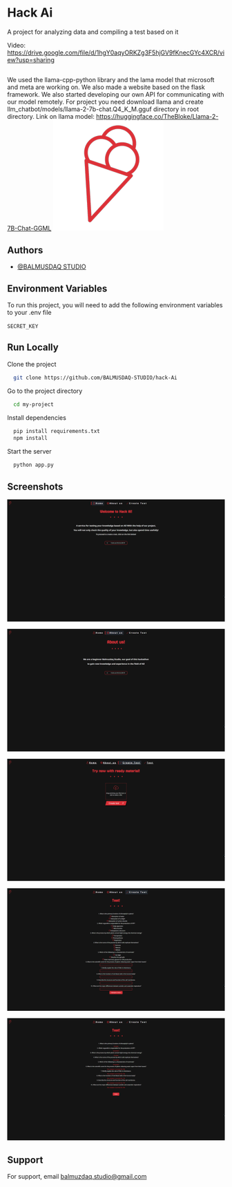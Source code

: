 
# Hack Ai

A project for analyzing data and compiling a test based on it

Video: https://drive.google.com/file/d/1hgY0aqyORKZg3F5hjGV9fKnecGYc4XCR/view?usp=sharing

## 
We used the llama-cpp-python library and the lama model that microsoft and meta are working on. We also made a website based on the flask framework. We also started developing our own API for communicating with our model remotely. 
For project you need download llama and create llm_chatbot/models/llama-2-7b-chat.Q4_K_M.gguf  directory in root directory. Link on llama model: https://huggingface.co/TheBloke/Llama-2-7B-Chat-GGML
![Logo](https://github.com/maksimkaprosuperhacker69/Fiztex-TgBot/blob/main/logo.png?raw=true)


## Authors

- [@BALMUSDAQ STUDIO](https://github.com/BALMUSDAQ-STUDIO)


## Environment Variables

To run this project, you will need to add the following environment variables to your .env file


`SECRET_KEY`


## Run Locally

Clone the project

```bash
  git clone https://github.com/BALMUSDAQ-STUDIO/hack-Ai
```

Go to the project directory

```bash
  cd my-project
```

Install dependencies

```bash
  pip install requirements.txt
  npm install
```

Start the server

```bash
  python app.py
```


## Screenshots

![App Screenshot](https://github.com/maksimkaprosuperhacker69/Fiztex-TgBot/blob/main/Desktop%20Screenshot%202024.04.22%20-%2005.27.40.74.png?raw=true)


![App Screenshot](https://github.com/maksimkaprosuperhacker69/Fiztex-TgBot/blob/main/Desktop%20Screenshot%202024.04.22%20-%2005.22.20.32.png?raw=true)


![App Screenshot](https://github.com/maksimkaprosuperhacker69/Fiztex-TgBot/blob/main/Desktop%20Screenshot%202024.04.22%20-%2005.22.28.63.png?raw=true)


![App Screenshot](https://github.com/maksimkaprosuperhacker69/Fiztex-TgBot/blob/main/Desktop%20Screenshot%202024.04.22%20-%2005.22.39.18.png?raw=true)


![App Screenshot](https://github.com/maksimkaprosuperhacker69/Fiztex-TgBot/blob/main/Desktop%20Screenshot%202024.04.22%20-%2005.55.51.83.png?raw=true)

## Support

For support, email balmuzdaq.studio@gmail.com
